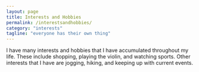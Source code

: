 ```yaml
---
layout: page
title: Interests and Hobbies
permalink: /interestsandhobbies/
category: "interests"
tagline: "everyone has their own thing"
---
```


I have many interests and hobbies that I have accumulated throughout my life. These include shopping, playing the violin, and watching sports. Other interests that I have are jogging, hiking, and keeping up with current events.